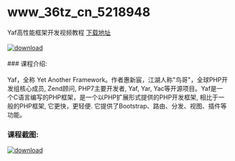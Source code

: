 # www_36tz_cn_5218948
Yaf高性能框架开发视频教程
[下载地址](http://www.36tz.cn/article/5218948 "下载地址")
<br/></br>[![download](http://36tz.cn/muke_img/2021_03_1-49-300x187.png "下载地址")](http://www.36tz.cn/article/5218948 "下载地址")
<br/></br>### 课程介绍:<br/></br>Yaf，全称 Yet Another Framework。作者惠新宸，江湖人称"鸟哥"，全球PHP开发组核心成员, Zend顾问, PHP7主要开发者, Yaf, Yar, Yac等开源项目。Yaf是一个C语言编写的PHP框架，是一个以PHP扩展形式提供的PHP开发框架, 相比于一般的PHP框架, 它更快，更轻便. 它提供了Bootstrap、路由、分发、视图、插件等功能。

### 课程截图:
[![download](http://36tz.cn/muke_img/2021_03_2-45.png "下载地址")](http://www.36tz.cn/article/5218948 "下载地址")
